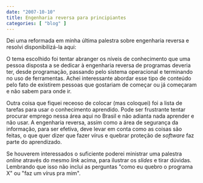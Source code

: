 ```yaml
---
date: "2007-10-10"
title: Engenharia reversa para principiantes
categories: [ "blog" ]
---
```

Dei uma reformada em minha última palestra sobre engenharia reversa e resolvi disponibilizá-la aqui:

O tema escolhido foi tentar abranger os níveis de conhecimento que uma pessoa disposta a se dedicar à engenharia reversa de programas deveria ter, desde programação, passando pelo sistema operacional e terminando no uso de ferramentas. Achei interessante abordar esse tipo de conteúdo pelo fato de existirem pessoas que gostariam de começar ou já começaram e não sabem para onde ir.

Outra coisa que fiquei receoso de colocar (mas coloquei) foi a lista de tarefas para usar o conhecimento aprendido. Pode ser frustrante tentar procurar emprego nessa área aqui no Brasil e não adianta nada aprender e não usar. A engenharia reversa, assim como a área de segurança da informação, para ser efetiva, deve levar em conta como as coisas são feitas, o que quer dizer que fazer vírus e quebrar proteção de _software_ faz parte do aprendizado.

Se houverem interessados o suficiente poderei ministrar uma palestra _online_ através do mesmo _link_ acima, para ilustrar os _slides_ e tirar dúvidas. Lembrando que isso não inclui as perguntas "como eu quebro o programa X" ou "faz um vírus pra mim".

